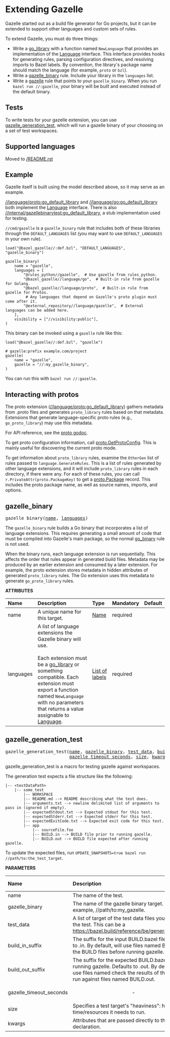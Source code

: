 <!-- Generated with Stardoc: http://skydoc.bazel.build -->

Extending Gazelle
=================

Gazelle started out as a build file generator for Go projects, but it can be
extended to support other languages and custom sets of rules.

To extend Gazelle, you must do three things:

* Write a [go_library] with a function named `NewLanguage` that provides an
  implementation of the [Language] interface. This interface provides hooks for
  generating rules, parsing configuration directives, and resolving imports
  to Bazel labels. By convention, the library's package name should match
  the language (for example, `proto` or `bzl`).
* Write a [gazelle_binary](#gazelle_binary) rule. Include your library in the `languages`
  list.
* Write a [gazelle] rule that points to your `gazelle_binary`. When you run
  `bazel run //:gazelle`, your binary will be built and executed instead of
  the default binary.

Tests
-----

To write tests for your gazelle extension, you can use [gazelle_generation_test](#gazelle_generation_test),
which will run a gazelle binary of your choosing on a set of test workspaces.


Supported languages
-------------------

Moved to [/README.rst](/README.rst#supported-languages)

Example
-------

Gazelle itself is built using the model described above, so it may serve as
an example.

[//language/proto:go_default_library] and [//language/go:go_default_library]
both implement the [Language]
interface. There is also [//internal/gazellebinarytest:go_default_library],
a stub implementation used for testing.

`//cmd/gazelle` is a `gazelle_binary` rule that includes both of these
libraries through the `DEFAULT_LANGUAGES` list (you may want to use
`DEFAULT_LANGUAGES` in your own rule).

```starlark
load("@bazel_gazelle//:def.bzl", "DEFAULT_LANGUAGES", "gazelle_binary")

gazelle_binary(
    name = "gazelle",
    languages = [
        "@rules_python//gazelle",  # Use gazelle from rules_python.
        "@bazel_gazelle//language/go",  # Built-in rule from gazelle for Golang.
        "@bazel_gazelle//language/proto",  # Built-in rule from gazelle for Protos.
         # Any languages that depend on Gazelle's proto plugin must come after it.
        "@external_repository//language/gazelle",  # External languages can be added here.
    ],
    visibility = ["//visibility:public"],
)
```

This binary can be invoked using a `gazelle` rule like this:

```starlark
load("@bazel_gazelle//:def.bzl", "gazelle")

# gazelle:prefix example.com/project
gazelle(
    name = "gazelle",
    gazelle = "//:my_gazelle_binary",
)
```

You can run this with `bazel run //:gazelle`.

Interacting with protos
-----------------------

The proto extension ([//language/proto:go_default_library]) gathers metadata
from .proto files and generates `proto_library` rules based on that metadata.
Extensions that generate language-specific proto rules (e.g.,
`go_proto_library`) may use this metadata.

For API reference, see the [proto godoc].

To get proto configuration information, call [proto.GetProtoConfig]. This is
mainly useful for discovering the current proto mode.

To get information about `proto_library` rules, examine the `OtherGen`
list of rules passed to `language.GenerateRules`. This is a list of rules
generated by other language extensions, and it will include `proto_library`
rules in each directory, if there were any. For each of these rules, you can
call `r.PrivateAttr(proto.PackageKey)` to get a [proto.Package] record. This
includes the proto package name, as well as source names, imports, and options.

[Language]: https://godoc.org/github.com/bazelbuild/bazel-gazelle/language#Language
[//internal/gazellebinarytest:go_default_library]: https://github.com/bazelbuild/bazel-gazelle/tree/master/internal/gazellebinarytest
[//language/go:go_default_library]: https://github.com/bazelbuild/bazel-gazelle/tree/master/language/go
[//language/proto:go_default_library]: https://github.com/bazelbuild/bazel-gazelle/tree/master/language/proto
[gazelle]: https://github.com/bazelbuild/bazel-gazelle#bazel-rule
[go_binary]: https://github.com/bazelbuild/rules_go/blob/master/go/core.rst#go-binary
[go_library]: https://github.com/bazelbuild/rules_go/blob/master/go/core.rst#go-library
[proto godoc]: https://godoc.org/github.com/bazelbuild/bazel-gazelle/language/proto
[proto.GetProtoConfig]: https://godoc.org/github.com/bazelbuild/bazel-gazelle/language/proto#GetProtoConfig
[proto.Package]: https://godoc.org/github.com/bazelbuild/bazel-gazelle/language/proto#Package

<a id="gazelle_binary"></a>

## gazelle_binary

<pre>
gazelle_binary(<a href="#gazelle_binary-name">name</a>, <a href="#gazelle_binary-languages">languages</a>)
</pre>

The `gazelle_binary` rule builds a Go binary that incorporates a list of
language extensions. This requires generating a small amount of code that
must be compiled into Gazelle's main package, so the normal [go_binary]
rule is not used.

When the binary runs, each language extension is run sequentially. This affects
the order that rules appear in generated build files. Metadata may be produced
by an earlier extension and consumed by a later extension. For example, the
proto extension stores metadata in hidden attributes of generated
`proto_library` rules. The Go extension uses this metadata to generate
`go_proto_library` rules.

**ATTRIBUTES**


| Name  | Description | Type | Mandatory | Default |
| :------------- | :------------- | :------------- | :------------- | :------------- |
| <a id="gazelle_binary-name"></a>name |  A unique name for this target.   | <a href="https://bazel.build/concepts/labels#target-names">Name</a> | required |  |
| <a id="gazelle_binary-languages"></a>languages |  A list of language extensions the Gazelle binary will use.<br><br>Each extension must be a [go_library] or something compatible. Each extension must export a function named `NewLanguage` with no parameters that returns a value assignable to [Language].   | <a href="https://bazel.build/concepts/labels">List of labels</a> | required |  |


<a id="gazelle_generation_test"></a>

## gazelle_generation_test

<pre>
gazelle_generation_test(<a href="#gazelle_generation_test-name">name</a>, <a href="#gazelle_generation_test-gazelle_binary">gazelle_binary</a>, <a href="#gazelle_generation_test-test_data">test_data</a>, <a href="#gazelle_generation_test-build_in_suffix">build_in_suffix</a>, <a href="#gazelle_generation_test-build_out_suffix">build_out_suffix</a>,
                        <a href="#gazelle_generation_test-gazelle_timeout_seconds">gazelle_timeout_seconds</a>, <a href="#gazelle_generation_test-size">size</a>, <a href="#gazelle_generation_test-kwargs">kwargs</a>)
</pre>

gazelle_generation_test is a macro for testing gazelle against workspaces.

The generation test expects a file structure like the following:

```
|-- <testDataPath>
    |-- some_test
        |-- WORKSPACE
        |-- README.md --> README describing what the test does.
        |-- arguments.txt --> newline delimited list of arguments to pass in (ignored if empty).
        |-- expectedStdout.txt --> Expected stdout for this test.
        |-- expectedStderr.txt --> Expected stderr for this test.
        |-- expectedExitCode.txt --> Expected exit code for this test.
        |-- app
            |-- sourceFile.foo
            |-- BUILD.in --> BUILD file prior to running gazelle.
            |-- BUILD.out --> BUILD file expected after running gazelle.
```

To update the expected files, run `UPDATE_SNAPSHOTS=true bazel run //path/to:the_test_target`.


**PARAMETERS**


| Name  | Description | Default Value |
| :------------- | :------------- | :------------- |
| <a id="gazelle_generation_test-name"></a>name |  The name of the test.   |  none |
| <a id="gazelle_generation_test-gazelle_binary"></a>gazelle_binary |  The name of the gazelle binary target. For example, //path/to:my_gazelle.   |  none |
| <a id="gazelle_generation_test-test_data"></a>test_data |  A list of target of the test data files you will pass to the test. This can be a https://bazel.build/reference/be/general#filegroup.   |  none |
| <a id="gazelle_generation_test-build_in_suffix"></a>build_in_suffix |  The suffix for the input BUILD.bazel files. Defaults to .in. By default, will use files named BUILD.in as the BUILD files before running gazelle.   |  `".in"` |
| <a id="gazelle_generation_test-build_out_suffix"></a>build_out_suffix |  The suffix for the expected BUILD.bazel files after running gazelle. Defaults to .out. By default, will use files named check the results of the gazelle run against files named BUILD.out.   |  `".out"` |
| <a id="gazelle_generation_test-gazelle_timeout_seconds"></a>gazelle_timeout_seconds |  <p align="center"> - </p>   |  `2` |
| <a id="gazelle_generation_test-size"></a>size |  Specifies a test target's "heaviness": how much time/resources it needs to run.   |  `None` |
| <a id="gazelle_generation_test-kwargs"></a>kwargs |  Attributes that are passed directly to the test declaration.   |  none |


